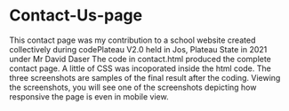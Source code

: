 # Contact-Us-page
This contact page was my contribution to a school website created collectively during codePlateau V2.0 held in Jos, Plateau State in 2021 under Mr David Daser
The code in contact.html produced the complete contact page. 
A little of CSS was incoporated inside the html code.
The three screenshots are samples of the final result after the coding.
Viewing the screenshots, you will see one of the screenshots depicting how responsive the page is even in mobile view.
